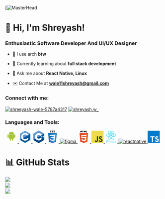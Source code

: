 [![MasterHead](https://64.media.tumblr.com/7e25194ecc4261fc12a3d4a4d30b8fee/f705a19601ee60e4-88/s1280x1920/07afcf2b80b966bf1df18a00e1e7db2d10457a01.gifv)
# 👋 Hi, I'm Shreyash!
<h3>Enthusiastic Software Developer And UI/UX Designer</h3>

- 🐧 I use arch **btw**

- 💭 Currently learning about **full stack development**

- 💬 Ask me about **React Native, Linux**

- ✉️ Contact Me at **wale11shreyash@gmail.com** <br>

<h3 align="left">Connect with me:</h3>
<p align="left">
<a href="https://linkedin.com/in/shreeyash-wale-5787a4317" target="blank"><img align="center" src="https://raw.githubusercontent.com/rahuldkjain/github-profile-readme-generator/master/src/images/icons/Social/linked-in-alt.svg" alt="shreeyash-wale-5787a4317" height="30" width="40" /></a>
<a href="https://instagram.com/shreyash.w_" target="blank"><img align="center" src="https://raw.githubusercontent.com/rahuldkjain/github-profile-readme-generator/master/src/images/icons/Social/instagram.svg" alt="shreyash.w_" height="30" width="40" /></a>
</p>

<h3 align="left">Languages and Tools:</h3>
<p align="left"> <a href="https://developer.android.com" target="_blank" rel="noreferrer"> <img src="https://raw.githubusercontent.com/devicons/devicon/master/icons/android/android-original-wordmark.svg" alt="android" width="40" height="40"/> </a> <a href="https://www.cprogramming.com/" target="_blank" rel="noreferrer"> <img src="https://raw.githubusercontent.com/devicons/devicon/master/icons/c/c-original.svg" alt="c" width="40" height="40"/> </a> <a href="https://www.w3schools.com/cpp/" target="_blank" rel="noreferrer"> <img src="https://raw.githubusercontent.com/devicons/devicon/master/icons/cplusplus/cplusplus-original.svg" alt="cplusplus" width="40" height="40"/> </a> <a href="https://www.w3schools.com/css/" target="_blank" rel="noreferrer"> <img src="https://raw.githubusercontent.com/devicons/devicon/master/icons/css3/css3-original-wordmark.svg" alt="css3" width="40" height="40"/> </a> <a href="https://www.figma.com/" target="_blank" rel="noreferrer"> <img src="https://www.vectorlogo.zone/logos/figma/figma-icon.svg" alt="figma" width="40" height="40"/> </a> <a href="https://www.w3.org/html/" target="_blank" rel="noreferrer"> <img src="https://raw.githubusercontent.com/devicons/devicon/master/icons/html5/html5-original-wordmark.svg" alt="html5" width="40" height="40"/> </a> <a href="https://developer.mozilla.org/en-US/docs/Web/JavaScript" target="_blank" rel="noreferrer"> <img src="https://raw.githubusercontent.com/devicons/devicon/master/icons/javascript/javascript-original.svg" alt="javascript" width="40" height="40"/> </a> <a href="https://reactjs.org/" target="_blank" rel="noreferrer"> <img src="https://raw.githubusercontent.com/devicons/devicon/master/icons/react/react-original-wordmark.svg" alt="react" width="40" height="40"/> </a> <a href="https://reactnative.dev/" target="_blank" rel="noreferrer"> <img src="https://reactnative.dev/img/header_logo.svg" alt="reactnative" width="40" height="40"/> </a> <a href="https://www.typescriptlang.org/" target="_blank" rel="noreferrer"> <img src="https://raw.githubusercontent.com/devicons/devicon/master/icons/typescript/typescript-original.svg" alt="typescript" width="40" height="40"/> </a> </p>

# 📊 GitHub Stats
![](https://github-readme-stats.vercel.app/api?username=WShreyash&theme=radical&hide_border=false&include_all_commits=true&count_private=true)<br/>
![](https://github-readme-streak-stats.herokuapp.com/?user=WShreyash&theme=radical&hide_border=false)<br/>
![](https://github-readme-stats.vercel.app/api/top-langs/?username=WShreyash&theme=radical&hide_border=false&include_all_commits=false&count_private=true&layout=compact)
